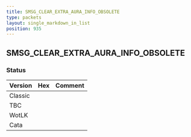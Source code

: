 ```yaml
---
title: SMSG_CLEAR_EXTRA_AURA_INFO_OBSOLETE
type: packets
layout: single_markdown_in_list
position: 935
---
```


## SMSG_CLEAR_EXTRA_AURA_INFO_OBSOLETE

### Status

Version | Hex | Comment
---------- | ---------- | ---------- 
Classic |  |  
TBC |  |  
WotLK |  |  
Cata |  |  

